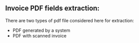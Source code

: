 ## Invoice PDF fields extraction:
There are two types of pdf file considered here for extraction:
* PDF generated by a system
* PDF with scanned invoice
